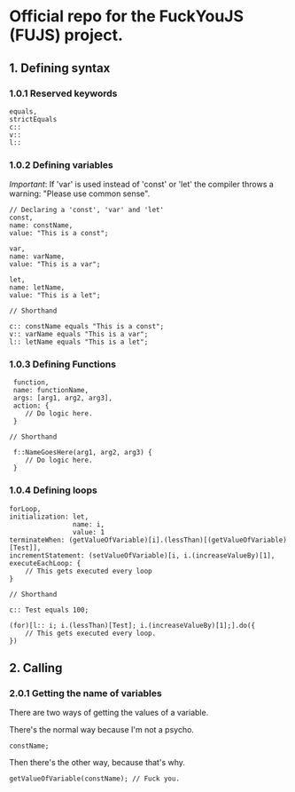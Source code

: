 # Official repo for the FuckYouJS (FUJS) project.


## 1. Defining syntax

### 1.0.1 Reserved keywords

```
equals,
strictEquals
c::
v::
l::
```

### 1.0.2 Defining variables

*Important*: If 'var' is used instead of 'const' or 'let' the compiler throws a warning: "Please use common sense".

```
// Declaring a 'const', 'var' and 'let'
const,
name: constName,
value: "This is a const";

var,
name: varName,
value: "This is a var";

let,
name: letName,
value: "This is a let";

// Shorthand

c:: constName equals "This is a const";
v:: varName equals "This is a var";
l:: letName equals "This is a let";
```

### 1.0.3 Defining Functions

```
 function,
 name: functionName,
 args: [arg1, arg2, arg3],
 action: {
    // Do logic here.
 }

// Shorthand

 f::NameGoesHere(arg1, arg2, arg3) {
    // Do logic here.
 }

```
### 1.0.4 Defining loops

```
forLoop,
initialization: let,
                name: i,
                value: 1
terminateWhen: (getValueOfVariable)[i].(lessThan)[(getValueOfVariable)[Test]],
incrementStatement: (setValueOfVariable)[i, i.(increaseValueBy)[1],
executeEachLoop: {
    // This gets executed every loop
}

// Shorthand

c:: Test equals 100;

(for)[l:: i; i.(lessThan)[Test]; i.(increaseValueBy)[1];].do({
    // This gets executed every loop.
})
```

## 2. Calling

### 2.0.1 Getting the name of variables

There are two ways of getting the values of a variable.

There's the normal way because I'm not a psycho.

```
constName;
```

Then there's the other way, because that's why.

```
getValueOfVariable(constName); // Fuck you.
```
